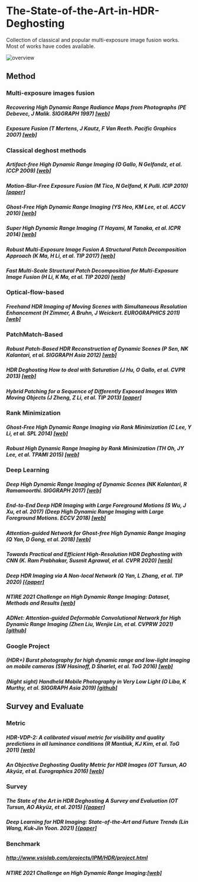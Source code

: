 # The-State-of-the-Art-in-HDR-Deghosting

Collection of classical and popular multi-exposure image fusion works.
Most of works have codes available. 

![overview](https://github.com/JimmyChame/The-State-of-the-Art-in-HDR-Deghosting/blob/master/overview.png)

## Method
### Multi-exposure images fusion
##### Recovering High Dynamic Range Radiance Maps from Photographs (PE Debevec, J Malik. SIGGRAPH 1997) [[web]](https://www.pauldebevec.com/Research/HDR/)
##### Exposure Fusion (T Mertens, J Kautz, F Van Reeth. Pacific Graphics 2007) [[web]](https://mericam.github.io/exposure_fusion/index.html)

### Classical deghost methods
##### Artifact-free High Dynamic Range Imaging (O Gallo, N Gelfandz, et al. ICCP 2009) [[web]](http://alumni.soe.ucsc.edu/~orazio/deghost.html)
##### Motion-Blur-Free Exposure Fusion (M Tico, N Gelfand, K Pulli. ICIP 2010) [[paper]](https://people.csail.mit.edu/kapu/papers/tico_icip2010.pdf)

##### Ghost-Free High Dynamic Range Imaging (YS Heo, KM Lee, et al. ACCV 2010) [[web]](https://cv.snu.ac.kr/index.php/publication-international/)
##### Super High Dynamic Range Imaging (T Hayami, M Tanaka, et al. ICPR 2014) [[web]](http://www.ok.sc.e.titech.ac.jp/res/SHDR/SHDR.html)
##### Robust Multi-Exposure Image Fusion A Structural Patch Decomposition Approach (K Ma, H Li, et al. TIP 2017) [[web]](https://ece.uwaterloo.ca/~k29ma/)
##### Fast Multi-Scale Structural Patch Decomposition for Multi-Exposure Image Fusion (H Li, K Ma, et al. TIP 2020) [[web]](https://github.com/xiaohuiben/fmmef-TIP-2020)

### Optical-flow-based
##### Freehand HDR Imaging of Moving Scenes with Simultaneous Resolution Enhancement (H Zimmer, A Bruhn, J Weickert. EUROGRAPHICS 2011) [[web]](https://www.mia.uni-saarland.de/Research/SR-HDR/index.shtml)


### PatchMatch-Based
##### Robust Patch-Based HDR Reconstruction of Dynamic Scenes (P Sen, NK Kalantari, et al. SIGGRAPH Asia 2012) [[web]](http://cvc.ucsb.edu/graphics/Papers/Sen2012_PatchHDR/)
##### HDR Deghosting How to deal with Saturation (J Hu, O Gallo, et al. CVPR 2013) [[web]](http://www.cs.duke.edu/~junhu/CVPR2013/)
##### Hybrid Patching for a Sequence of Differently Exposed Images With Moving Objects (J Zheng, Z Li, et al. TIP 2013) [[paper]](https://ieeexplore.ieee.org/document/6607144)

### Rank Minimization
##### Ghost-Free High Dynamic Range Imaging via Rank Minimization (C Lee, Y Li, et al. SPL 2014) [[web]](http://cilab.pknu.ac.kr/research/rm_hdr.html)
##### Robust High Dynamic Range Imaging by Rank Minimization (TH Oh, JY Lee, et al. TPAMI 2015) [[web]](http://web.mit.edu/taehyun/www/Research/RHDR/RHDR.htm)

### Deep Learning
##### Deep High Dynamic Range Imaging of Dynamic Scenes (NK Kalantari, R Ramamoorthi. SIGGRAPH 2017) [[web]](http://cseweb.ucsd.edu/~viscomp/projects/SIG17HDR/)
##### End-to-End Deep HDR Imaging with Large Foreground Motions (S Wu, J Xu, et al. 2017) (Deep High Dynamic Range Imaging with Large Foreground Motions. ECCV 2018) [[web]](https://elliottwu.com/projects/hdr/)
##### Attention-guided Network for Ghost-free High Dynamic Range Imaging (Q Yan, D Gong, et al. 2018) [[web]](https://donggong1.github.io/ahdr.html)
##### Towards Practical and Efficient High-Resolution HDR Deghosting with CNN (K. Ram Prabhakar, Susmit Agrawal, et al. CVPR 2020) [[web]](http://val.serc.iisc.ernet.in/HDR/eccv20/)
##### Deep HDR Imaging via A Non-local Network (Q Yan, L Zhang, et al. TIP 2020) [[{paper]](https://qingsenyangit.github.io/publication/tip20/)
##### NTIRE 2021 Challenge on High Dynamic Range Imaging: Dataset, Methods and Results [[web]](https://arxiv.org/pdf/2106.01439.pdf)
##### ADNet: Attention-guided Deformable Convolutional Network for High Dynamic Range Imaging (Zhen Liu, Wenjie Lin, et al. CVPRW 2021) [[github]](https://github.com/liuzhen03/ADNet)

### Google Project
##### (HDR+) Burst photography for high dynamic range and low-light imaging on mobile cameras (SW Hasinoff, D Sharlet, et al. ToG 2016) [[web]](https://hdrplusdata.org/)
##### (Night sight) Handheld Mobile Photography in Very Low Light (O Liba, K Murthy, et al. SIGGRAPH Asia 2019) [[github]](https://github.com/google/night-sight/tree/master/docs)


## Survey and Evaluate
### Metric
##### HDR-VDP-2: A calibrated visual metric for visibility and quality predictions in all luminance conditions (R Mantiuk, KJ Kim, et al. ToG 2011) [[web]](https://www.cs.ubc.ca/nest/imager/tr/2011/Mantiuk_HDR-VDP-2/)
##### An Objective Deghosting Quality Metric for HDR Images (OT Tursun, AO Akyüz, et al. Eurographics 2016) [[web]](https://user.ceng.metu.edu.tr/~akyuz/files/eg2016/index.html)
### Survey
##### The State of the Art in HDR Deghosting A Survey and Evaluation (OT Tursun, AO Akyüz, et al. 2015) [[{paper]](https://web.cs.hacettepe.edu.tr/~erkut/publications/HDR-deghosting-star.pdf)
##### Deep Learning for HDR Imaging: State-of-the-Art and Future Trends (Lin Wang, Kuk-Jin Yoon. 2021) [[{paper]](https://arxiv.org/pdf/2110.10394.pdf)
### Benchmark
##### http://www.vsislab.com/projects/IPM/HDR/project.html
##### NTIRE 2021 Challenge on High Dynamic Range Imaging:[[web]](https://data.vision.ee.ethz.ch/cvl/ntire21/)

